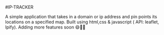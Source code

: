 #IP-TRACKER

A simple application that takes in a domain or ip address and pin points its locations on a specified map.
Built using html,css & javascript ( API: leaflet, Ipify).
Adding more features soon 😄👍🏾
